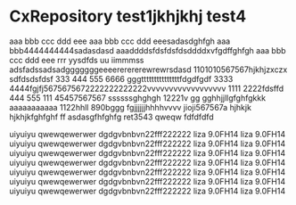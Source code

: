 # CxRepository test1jkhjkhj test4
aaa bbb ccc ddd eee
aaa bbb ccc ddd eeesadasdghfgh
aaa bbb4444444444sadasdasd
aaaddddsfdsfdsfdsddddxvfgdffghfgh
aaa bbb ccc ddd eee rrr yysdfds uu iimmmss
adsfadssadsadgggggggeeeererererewrewrsdasd
1101010567567hjkhjzxczx
sdfdsdsfdsf
333 444 555 6666 gggtttttttttttttttfdgdfgdf
3333 4444fgjfj5675675672222222222222vvvvvvvvvvvvvvvvvv
1111 2222fdsffd
444 555
111 45457567567
ssssssghghgh
12221v
gg
gghhjjllgfghfgkkk
aaaaaaaaaaa
1122hhll
890bggg
fgjjjjjjhhhhvvvv
jioji567567a
hjhkjk
hjkhjkfghfghf
ff
asdasgfhfghfg
ret3543
qweqw   fdfdfdfd

uiyuiyu
qwewqewerwer dgdgvbnbvn22fff222222
liza 9.0FH14 liza 9.0FH14
uiyuiyu qwewqewerwer dgdgvbnbvn22fff222222 liza 9.0FH14 liza 9.0FH14
uiyuiyu qwewqewerwer dgdgvbnbvn22fff222222 liza 9.0FH14 liza 9.0FH14
uiyuiyu qwewqewerwer dgdgvbnbvn22fff222222 liza 9.0FH14 liza 9.0FH14
uiyuiyu qwewqewerwer dgdgvbnbvn22fff222222 liza 9.0FH14 liza 9.0FH14
uiyuiyu qwewqewerwer dgdgvbnbvn22fff222222 liza 9.0FH14 liza 9.0FH14
uiyuiyu qwewqewerwer dgdgvbnbvn22fff222222 liza 9.0FH14 liza 9.0FH14
